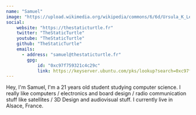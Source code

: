 ```yaml
---
name: "Samuel"
image: "https://upload.wikimedia.org/wikipedia/commons/6/6d/Ursula_K_Le_Guin.JPG"
social:
    website: "https://thestaticturtle.fr"
    twitter: "TheStaticTurtle"
    youtube: "TheStaticTurtle"
    github: "TheStaticTurtle"
    emails:
      - address: "samuel@thestaticturtle.fr"
        gpg: 
            id: "0xc97f759321c4c29c"
            link: https://keyserver.ubuntu.com/pks/lookup?search=0xc97f759321c4c29c&fingerprint=on&op=index
---
```

Hey, I'm Samuel, I'm a 21 years old student studying computer science. I really like computers / electronics and board design / radio communication stuff like satellites / 3D Design and audiovisual stuff. I currently live in Alsace, France.
